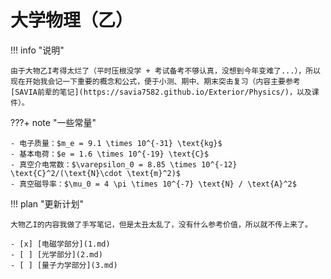 # 大学物理（乙）

!!! info "说明"

    由于大物乙I考得太烂了（平时压根没学 + 考试备考不够认真，没想到今年变难了...），所以现在开始我会记一下重要的概念和公式，便于小测、期中、期末突击复习（内容主要参考[SAVIA前辈的笔记](https://savia7582.github.io/Exterior/Physics/)，以及课件）。

???+ note "一些常量"

    - 电子质量：$m_e = 9.1 \times 10^{-31} \text{kg}$
    - 基本电荷：$e = 1.6 \times 10^{-19} \text{C}$
    - 真空介电常数：$\varepsilon_0 = 8.85 \times 10^{-12} \text{C}^2/(\text{N}\cdot \text{m}^2)$
    - 真空磁导率：$\mu_0 = 4 \pi \times 10^{-7} \text{N} / \text{A}^2$

!!! plan "更新计划"

    大物乙I的内容我做了手写笔记，但是太丑太乱了，没有什么参考价值，所以就不传上来了。

    - [x] [电磁学部分](1.md)
    - [ ] [光学部分](2.md)
    - [ ] [量子力学部分](3.md)